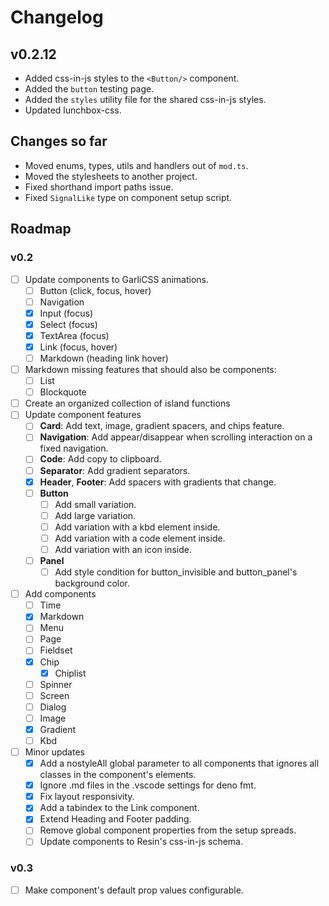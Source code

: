# Changelog

## v0.2.12

- Added css-in-js styles to the `<Button/>` component.
- Added the `button` testing page.
- Added the `styles` utility file for the shared css-in-js styles.
- Updated lunchbox-css.

## Changes so far

- Moved enums, types, utils and handlers out of `mod.ts`.
- Moved the stylesheets to another project.
- Fixed shorthand import paths issue.
- Fixed `SignalLike` type on component setup script.

## Roadmap

### v0.2

- [ ] Update components to GarliCSS animations.
  - [ ] Button (click, focus, hover)
  - [ ] Navigation
  - [x] Input (focus)
  - [x] Select (focus)
  - [x] TextArea (focus)
  - [x] Link (focus, hover)
  - [ ] Markdown (heading link hover)
- [ ] Markdown missing features that should also be components:
  - [ ] List
  - [ ] Blockquote
- [ ] Create an organized collection of island functions
- [ ] Update component features
  - [ ] **Card**: Add text, image, gradient spacers, and chips feature.
  - [ ] **Navigation**: Add appear/disappear when scrolling interaction on a
        fixed navigation.
  - [ ] **Code**: Add copy to clipboard.
  - [ ] **Separator**: Add gradient separators.
  - [x] **Header**, **Footer**: Add spacers with gradients that change.
  - [ ] **Button**
    - [ ] Add small variation.
    - [ ] Add large variation.
    - [ ] Add variation with a kbd element inside.
    - [ ] Add variation with a code element inside.
    - [ ] Add variation with an icon inside.
  - [ ] **Panel**
    - [ ] Add style condition for button_invisible and button_panel's background color.
- [ ] Add components
  - [ ] Time
  - [x] Markdown
  - [ ] Menu
  - [ ] Page
  - [ ] Fieldset
  - [x] Chip
    - [x] Chiplist
  - [ ] Spinner
  - [ ] Screen
  - [ ] Dialog
  - [ ] Image
  - [x] Gradient
  - [ ] Kbd
- [ ] Minor updates
  - [x] Add a nostyleAll global parameter to all components that ignores all classes in the component's elements.
  - [x] Ignore .md files in the .vscode settings for deno fmt.
  - [x] Fix layout responsivity.
  - [x] Add a tabindex to the Link component.
  - [x] Extend Heading and Footer padding.
  - [ ] Remove global component properties from the setup spreads.
  - [ ] Update components to Resin's css-in-js schema.

### v0.3

- [ ] Make component's default prop values configurable.
